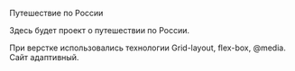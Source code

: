Путешествие по России

Здесь будет проект о путешествии по России.

При верстке использовались технологии Grid-layout, flex-box, @media. Сайт адаптивный. 


